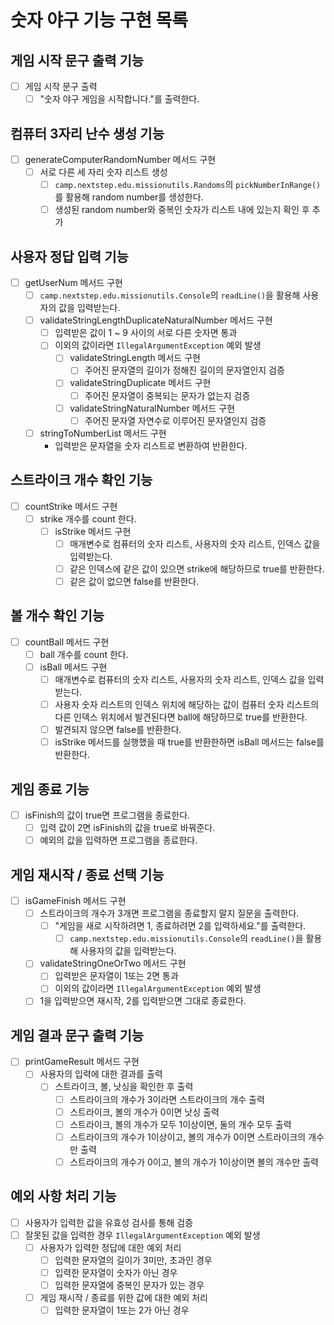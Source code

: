 # 숫자 야구 기능 구현 목록

## 게임 시작 문구 출력 기능
- [ ] 게임 시작 문구 출력
  - [ ] "숫자 야구 게임을 시작합니다."를 출력한다.

## 컴퓨터 3자리 난수 생성 기능
- [ ] generateComputerRandomNumber 메서드 구현
  - [ ] 서로 다른 세 자리 숫자 리스트 생성
    - [ ] `camp.nextstep.edu.missionutils.Randoms`의 `pickNumberInRange()`를 활용해 random number를 생성한다.
    - [ ] 생성된 random number와 중복인 숫자가 리스트 내에 있는지 확인 후 추가

## 사용자 정답 입력 기능
- [ ] getUserNum 메서드 구현
  - [ ] `camp.nextstep.edu.missionutils.Console`의 `readLine()`을 활용해 사용자의 값을 입력받는다.
  - [ ] validateStringLengthDuplicateNaturalNumber 메서드 구현
    - [ ] 입력받은 값이 1 ~ 9 사이의 서로 다른 숫자면 통과
    - [ ] 이외의 값이라면 `IllegalArgumentException` 예외 발생
      - [ ] validateStringLength 메서드 구현
        - [ ] 주어진 문자열의 길이가 정해진 길이의 문자열인지 검증
      - [ ] validateStringDuplicate 메서드 구현
        - [ ] 주어진 문자열이 중복되는 문자가 없는지 검증
      - [ ] validateStringNaturalNumber 메서드 구현
        - [ ] 주어진 문자열 자연수로 이루어진 문자열인지 검증
  - [ ] stringToNumberList 메서드 구현
    - 입력받은 문자열을 숫자 리스트로 변환하여 반환한다.

## 스트라이크 개수 확인 기능
- [ ] countStrike 메서드 구현
  - [ ] strike 개수를 count 한다.
    - [ ] isStrike 메서드 구현
      - [ ] 매개변수로 컴퓨터의 숫자 리스트, 사용자의 숫자 리스트, 인덱스 값을 입력받는다.
      - [ ] 같은 인덱스에 같은 값이 있으면 strike에 해당하므로 true를 반환한다.
      - [ ] 같은 값이 없으면 false를 반환한다.
  
## 볼 개수 확인 기능
- [ ] countBall 메서드 구현
  - [ ] ball 개수를 count 한다.
  - [ ] isBall 메서드 구현
    - [ ] 매개변수로 컴퓨터의 숫자 리스트, 사용자의 숫자 리스트, 인덱스 값을 입력받는다.
    - [ ] 사용자 숫자 리스트의 인덱스 위치에 해당하는 값이 컴퓨터 숫자 리스트의 다른 인덱스 위치에서 
          발견된다면 ball에 해당하므로 true를 반환한다.
    - [ ] 발견되지 않으면 false를 반환한다.
    - [ ] isStrike 메서드를 실행했을 때 true를 반환한하면 isBall 메서드는 false를 반환한다.
  
## 게임 종료 기능
- [ ] isFinish의 값이 true면 프로그램을 종료한다.
  - [ ] 입력 값이 2면 isFinish의 값을 true로 바꿔준다.
  - [ ] 예외의 값을 입력하면 프로그램을 종료한다.

## 게임 재시작 / 종료 선택 기능
- [ ] isGameFinish 메서드 구현
  - [ ] 스트라이크의 개수가 3개면 프로그램을 종료할지 말지 질문을 출력한다.
    - [ ] "게임을 새로 시작하려면 1, 종료하려면 2를 입력하세요."를 출력한다.
      - [ ] `camp.nextstep.edu.missionutils.Console`의 `readLine()`을 활용해 사용자의 값을 입력받는다.
  - [ ] validateStringOneOrTwo 메서드 구현
    - [ ] 입력받은 문자열이 1또는 2면 통과
    - [ ] 이외의 값이라면 `IllegalArgumentException` 예외 발생
  - [ ] 1을 입력받으면 재시작, 2를 입력받으면 그대로 종료한다.

## 게임 결과 문구 출력 기능
- [ ] printGameResult 메서드 구현
  - [ ] 사용자의 입력에 대한 결과를 출력
    - [ ] 스트라이크, 볼, 낫싱을 확인한 후 출력
      - [ ] 스트라이크의 개수가 3이라면 스트라이크의 개수 출력 
      - [ ] 스트라이크, 볼의 개수가 0이면 낫싱 출력
      - [ ] 스트라이크, 볼의 개수가 모두 1이상이면, 둘의 개수 모두 출력
      - [ ] 스트라이크의 개수가 1이상이고, 볼의 개수가 0이면 스트라이크의 개수만 출력
      - [ ] 스트라이크의 개수가 0이고, 볼의 개수가 1이상이면 볼의 개수만 출력

## 예외 사항 처리 기능
- [ ] 사용자가 입력한 값을 유효성 검사를 통해 검증
- [ ] 잘못된 값을 입력한 경우 `IllegalArgumentException` 예외 발생
  - [ ] 사용자가 입력한 정답에 대한 예외 처리
    - [ ] 입력한 문자열의 길이가 3미만, 초과인 경우
    - [ ] 입력한 문자열이 숫자가 아닌 경우
    - [ ] 입력한 문자열에 중복인 문자가 있는 경우
  - [ ] 게임 재시작 / 종료를 위한 값에 대한 예외 처리
    - [ ] 입력한 문자열이 1또는 2가 아닌 경우